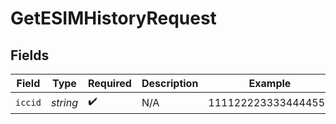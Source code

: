 # GetESIMHistoryRequest


## Fields

| Field               | Type                | Required            | Description         | Example             |
| ------------------- | ------------------- | ------------------- | ------------------- | ------------------- |
| `iccid`             | *string*            | :heavy_check_mark:  | N/A                 | 1111222233334444555 |